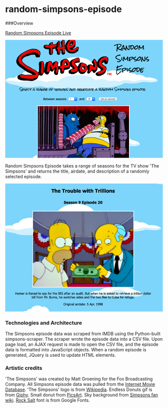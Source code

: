 # random-simpsons-episode

###Overview

[Random Simpsons Episode Live](http://www.davidanderson.nyc/random-simpsons-episode)

![screenshot](./assets/screenshot1.png)

Random Simpsons Episode takes a range of seasons for the TV show 'The Simpsons' and returns the title, airdate, and description of a randomly selected episode. 

![screenshot2](./assets/screenshot2.png)

### Technologies and Architecture

The Simpsons episode data was scraped from IMDB using the Python-built simpsons-scraper. The scraper wrote the episode data into a CSV file. Upon page load, an AJAX request is made to open the CSV file, and the episode data is formatted into JavaScript objects. When a random episode is generated, JQuery is used to update HTML elements. 

### Artistic credits

'The Simpsons' was created by Matt Groening for the Fox Broadcasting Company. All Simpsons episode data was pulled from the [Internet Movie Database](https://www.imdb.com/). 'The Simpsons' logo is from [Wikipedia](https://commons.wikimedia.org/wiki/File:Logo_The_Simpsons.svg). Endless Donuts gif is from [Giphy](https://giphy.com/gifs/loop-the-simpsons-eating-3u1bKI2ve3G3S). Small donut from [PicsArt](https://picsart.com/i/sticker-dona-delicious-pink-simpsons-donuts-strawberry-yomi-291448903009211). Sky background from [Simpsons fan wiki](https://simpsons.fandom.com/f). [Rock Salt](https://fonts.google.com/specimen/Rock+Salt) font is from Google Fonts. 